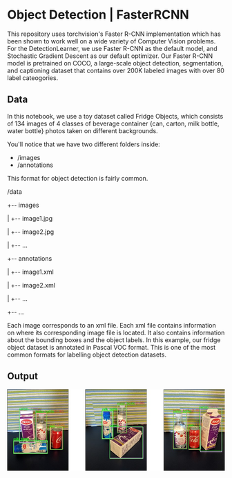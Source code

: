 # Object Detection | FasterRCNN
This repository uses torchvision's Faster R-CNN implementation which has been shown to work well on a wide variety of Computer Vision problems.
For the DetectionLearner, we use Faster R-CNN as the default model, and Stochastic Gradient Descent as our default optimizer.
Our Faster R-CNN model is pretrained on COCO, a large-scale object detection, segmentation, and captioning dataset that contains over 200K labeled images with over 80 label cateogories.

## Data
In this notebook, we use a toy dataset called Fridge Objects, which consists of 134 images of 4 classes of beverage container {can, carton, milk bottle, water bottle} photos taken on different backgrounds.

You'll notice that we have two different folders inside:

* /images
* /annotations

This format for object detection is fairly common.

/data

+-- images

|   +-- image1.jpg

|   +-- image2.jpg

|   +-- ...

+-- annotations

|   +-- image1.xml

|   +-- image2.xml

|   +-- ...

+-- ...

Each image corresponds to an xml file. Each xml file contains information on where its corresponding image file is located. It also contains information about the bounding boxes and the object labels. In this example, our fridge object dataset is annotated in Pascal VOC format. This is one of the most common formats for labelling object detection datasets.

## Output
![](/det_output.jpg)
